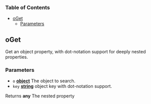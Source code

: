 <!-- Generated by documentation.js. Update this documentation by updating the source code. -->

### Table of Contents

-   [oGet][1]
    -   [Parameters][2]

## oGet

Get an object property, with dot-notation support for deeply nested properties.

### Parameters

-   `o` **[object][3]** The object to search.
-   `key` **[string][4]** object key with dot-notation support.

Returns **any** The nested property

[1]: #oget

[2]: #parameters

[3]: https://developer.mozilla.org/docs/Web/JavaScript/Reference/Global_Objects/Object

[4]: https://developer.mozilla.org/docs/Web/JavaScript/Reference/Global_Objects/String
